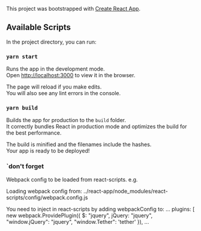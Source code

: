 This project was bootstrapped with [Create React App](https://github.com/facebook/create-react-app).

## Available Scripts

In the project directory, you can run:

### `yarn start`

Runs the app in the development mode.<br />
Open [http://localhost:3000](http://localhost:3000) to view it in the browser.

The page will reload if you make edits.<br />
You will also see any lint errors in the console.

### `yarn build`

Builds the app for production to the `build` folder.<br />
It correctly bundles React in production mode and optimizes the build for the best performance.

The build is minified and the filenames include the hashes.<br />
Your app is ready to be deployed!

### `don't forget


Webpack config to be loaded from react-scripts.
e.g.

Loading webpack config from:
../react-app/node_modules/react-scripts/config/webpack.config.js

You need to inject in react-scripts by adding webpackConfig to:
  ...
  plugins: [
    new webpack.ProvidePlugin({
      $: "jquery",
      jQuery: "jquery",
      "window.jQuery": "jquery",
      "window.Tether": 'tether'
    }),
  ...

